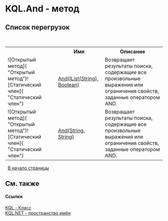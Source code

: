 # KQL.And - метод
 


## Список&nbsp;перегрузок
&nbsp;<table><tr><th></th><th>Имя</th><th>Описание</th></tr><tr><td>![Открытый метод]( "Открытый метод")![Статический член]( "Статический член")</td><td><a href="AB91BA76">And(IList(String), Boolean)</a></td><td>
Возвращает результаты поиска, содержащие все произвольные выражения или ограничения свойств, заданные оператором AND.</td></tr><tr><td>![Открытый метод]( "Открытый метод")![Статический член]( "Статический член")</td><td><a href="87BFBD74">And(String, String)</a></td><td>
Возвращает результаты поиска, содержащие все произвольные выражения или ограничения свойств, заданные оператором AND.</td></tr></table>&nbsp;
<a href="#kql.and---метод">В начало страницы</a>

## См. также


#### Ссылки
<a href="A04103EA">KQL - Класс</a><br /><a href="3C471DD0">KQL.NET - пространство имён</a><br />